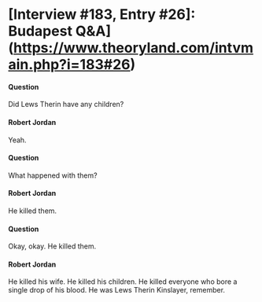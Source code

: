 # [Interview #183, Entry #26]: Budapest Q&A](https://www.theoryland.com/intvmain.php?i=183#26)

#### Question

Did Lews Therin have any children?

#### Robert Jordan

Yeah.

#### Question

What happened with them?

#### Robert Jordan

He killed them.

#### Question

Okay, okay. He killed them.

#### Robert Jordan

He killed his wife. He killed his children. He killed everyone who bore a single drop of his blood. He was Lews Therin Kinslayer, remember.

